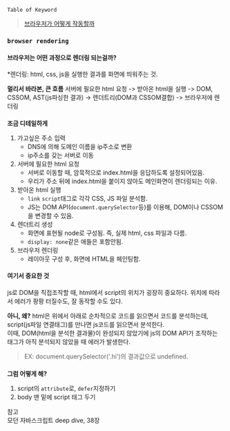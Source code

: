 `Table of Keyword`

> [브라우저가 어떻게 작동할까](#browser-rendering)

### `browser rendering`

#### 브라우저는 어떤 과정으로 렌더링 되는걸까?

\*렌더링: html, css, js을 실행한 결과를 화면에 띄워주는 것.

**멀리서 바라본, 큰 흐름**
서버에 필요한 html 요청 -> 받아온 html을 실행 -> DOM, CSSOM, AST(js파싱한 결과) -> 렌더트리(DOM과 CSSOM결합) -> 브라우저에 렌더링

####

**조금 디테일하게**

1. 가고싶은 주소 입력
    - DNS에 의해 도메인 이름을 ip주소로 변환
    - ip주소를 갖는 서버로 이동
1. 서버에 필요한 html 요청
    - 서버로 이동할 때, 암묵적으로 index.html을 응답하도록 설정되어있음.
    - 우리가 주소 뒤에 index.html을 붙이지 않아도 메인화면이 렌더링되는 이유.
1. 받아온 html 실행
    - `link` `script`태그로 각각 CSS, JS 파일 분석함.
    - JS는 DOM API(`document.querySelector`등)를 이용해, DOM이나 CSSOM을 변경할 수 있음.
1. 렌더트리 생성
    - 화면에 표현될 node로 구성됨. 즉, 실제 html, css 파일과 다름.
    - `display: none`같은 애들은 포함안됨.
1. 브라우저 렌더링
    - 레이아웃 구성 후, 화면에 HTML을 페인팅함.

#### 여기서 중요한 것

js로 DOM을 직접조작할 때, html에서 script의 위치가 굉장히 중요하다.
위치에 따라서 에러가 팡팡 터질수도, 잘 동작할 수도 있다.

**아니, 왜?**
html은 위에서 아래로 순차적으로 코드를 읽으면서 코드를 분석하는데,  
script(js파일 연결태그)를 만나면 js코드를 읽으면서 분석한다.  
이때, DOM(html을 분석한 결과물)이 완성되지 않았기에 js의 DOM API가 조작하는 태그가 아직 분석되지 않았을 때 에러가 발생한다.

> EX: document.querySelector('.hi')의 결과값으로 undefined.

####

**그럼 어떻게 해?**

1. script의 `attribute`로, `defer`지정하기
2. body 맨 밑에 script 태그 두기

참고  
 모던 자바스크립트 deep dive, 38장

#
